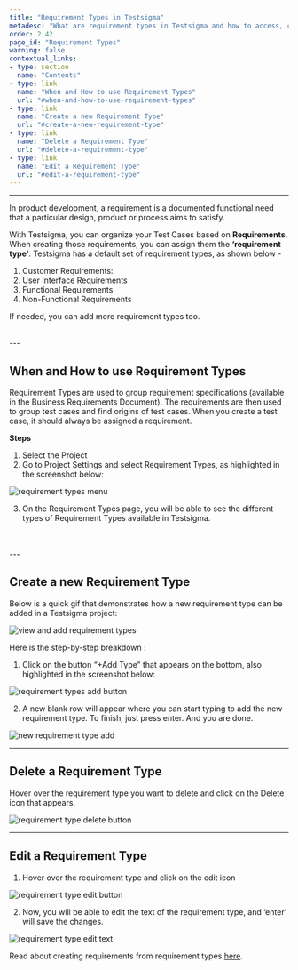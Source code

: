 ```yaml
---
title: "Requirement Types in Testsigma"
metadesc: "What are requirement types in Testsigma and how to access, create, edit and delete them."
order: 2.42
page_id: "Requirement Types"
warning: false
contextual_links:
- type: section
  name: "Contents"
- type: link
  name: "When and How to use Requirement Types"
  url: "#when-and-how-to-use-requirement-types"
- type: link
  name: "Create a new Requirement Type"
  url: "#create-a-new-requirement-type"
- type: link
  name: "Delete a Requirement Type"
  url: "#delete-a-requirement-type"
- type: link
  name: "Edit a Requirement Type"
  url: "#edit-a-requirement-type"
---
```


---
In product development, a requirement is a documented functional need that a particular design, product or process aims to satisfy. 

With Testsigma, you can organize your Test Cases based on **Requirements**. When creating those requirements, you can assign them the **‘requirement type’**.  Testsigma has a default set of requirement types, as shown below - 
1. Customer Requirements:
2. User Interface Requirements 
3. Functional Requirements
4. Non-Functional Requirements

If needed, you can add more requirement types too.

<br>
---

## **When and How to use Requirement Types**

Requirement Types are used to group requirement specifications (available in the Business Requirements Document). The requirements are then used to group test cases and find origins of test cases. When you create a test case, it should always be assigned a requirement.

**Steps**
1. Select the Project
2. Go to Project Settings and select Requirement Types, as highlighted in the screenshot below:

![requirement types menu](https://docs.testsigma.com/images/requirement-types/requirement-types-menu.png)

3. On the Requirement Types page, you will be able to see the different types of Requirement Types available in Testsigma.
<br>
<br>
---

## **Create a new Requirement Type**
Below is a quick gif that demonstrates how a new requirement type can be added in a Testsigma project:

![view and add requirement types](https://docs.testsigma.com/images/requirement-types/view-and-add-requirement-types.gif)


Here is the step-by-step breakdown :

1. Click on the button “+Add Type” that appears on the bottom, also highlighted in the screenshot below:

![requirement types add button](https://docs.testsigma.com/images/requirement-types/requirement-types-add-button.png)


2. A new blank row will appear where you can start typing to add the new requirement type. To finish, just press enter. And you are done.

![new requirement type add](https://docs.testsigma.com/images/requirement-types/new-requirement-types-add.png)

---

## **Delete a Requirement Type**

Hover over the requirement type you want to delete and click on the Delete icon that appears. 

![requirement type delete button](https://docs.testsigma.com/images/requirement-types/requirement-type-delete-button.png)


---

## **Edit a Requirement Type**

1. Hover over the requirement type and click on the edit icon

![requirement type edit button](https://docs.testsigma.com/images/requirement-types/requirement-type-edit-button.png)


2. Now, you will be able to edit the text of the requirement type, and ‘enter’ will save the changes. 

![requirement type edit text](https://docs.testsigma.com/images/requirement-types/requirement-type-edit-text.png)


Read about creating requirements from requirement types [here](https://testsigma.com/docs/projects/requirements/).


